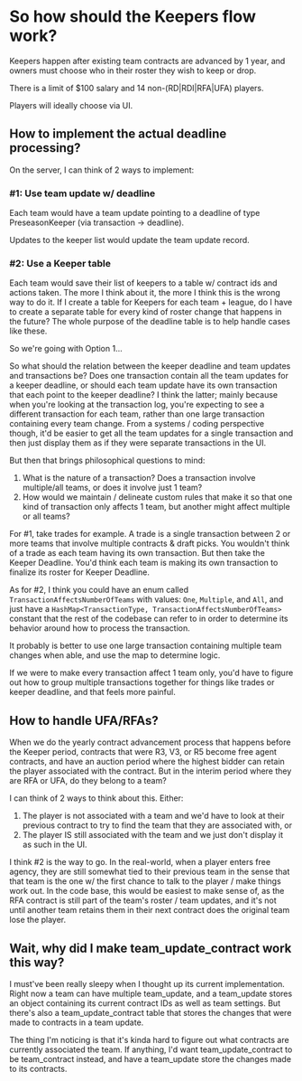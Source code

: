 # So how should the Keepers flow work?

Keepers happen after existing team contracts are advanced by 1 year, and owners must choose who in their roster they wish to keep or drop.

There is a limit of $100 salary and 14 non-(RD|RDI|RFA|UFA) players.

Players will ideally choose via UI.

## How to implement the actual deadline processing?

On the server, I can think of 2 ways to implement:

### #1: Use team update w/ deadline
Each team would have a team update pointing to a deadline of type PreseasonKeeper (via transaction -> deadline).

Updates to the keeper list would update the team update record.

### #2: Use a Keeper table
Each team would save their list of keepers to a table w/ contract ids and actions taken. The more I think about it, the more I think this is the wrong way to do it. If I create a table for Keepers for each team + league, do I have to create a separate table for every kind of roster change that happens in the future? The whole purpose of the deadline table is to help handle cases like these.


So we're going with Option 1...

So what should the relation between the keeper deadline and team updates and transactions be? Does one transaction contain all the team updates for a keeper deadline, or should each team update have its own transaction that each point to the keeper deadline? I think the latter; mainly because when you're looking at the transaction log, you're expecting to see a different transaction for each team, rather than one large transaction containing every team change. From a systems / coding perspective though, it'd be easier to get all the team updates for a single transaction and then just display them as if they were separate transactions in the UI.

But then that brings philosophical questions to mind:
1. What is the nature of a transaction? Does a transaction involve multiple/all teams, or does it involve just 1 team?
2. How would we maintain / delineate custom rules that make it so that one kind of transaction only affects 1 team, but another might affect multiple or all teams?

For #1, take trades for example. A trade is a single transaction between 2 or more teams that involve multiple contracts & draft picks. You wouldn't think of a trade as each team having its own transaction. But then take the Keeper Deadline. You'd think each team is making its own transaction to finalize its roster for Keeper Deadline.

As for #2, I think you could have an enum called `TransactionAffectsNumberOfTeams` with values: `One`, `Multiple`, and `All`, and just have a `HashMap<TransactionType, TransactionAffectsNumberOfTeams>` constant that the rest of the codebase can refer to in order to determine its behavior around how to process the transaction.

It probably is better to use one large transaction containing multiple team changes when able, and use the map to determine logic.

If we were to make every transaction affect 1 team only, you'd have to figure out how to group multiple transactions together for things like trades or keeper deadline, and that feels more painful.

## How to handle UFA/RFAs?

When we do the yearly contract advancement process that happens before the Keeper period, contracts that were R3, V3, or R5 become free agent contracts, and have an auction period where the highest bidder can retain the player associated with the contract. But in the interim period where they are RFA or UFA, do they belong to a team?

I can think of 2 ways to think about this. Either:
1. The player is not associated with a team and we'd have to look at their previous contract to try to find the team that they are associated with, or
2. The player IS still associated with the team and we just don't display it as such in the UI.

I think #2 is the way to go. In the real-world, when a player enters free agency, they are still somewhat tied to their previous team in the sense that that team is the one w/ the first chance to talk to the player / make things work out. In the code base, this would be easiest to make sense of, as the RFA contract is still part of the team's roster / team updates, and it's not until another team retains them in their next contract does the original team lose the player.

## Wait, why did I make team_update_contract work this way?

I must've been really sleepy when I thought up its current implementation. Right now a team can have multiple team_update, and a team_update stores an object containing its current contract IDs as well as team settings. But there's also a team_update_contract table that stores the changes that were made to contracts in a team update.

The thing I'm noticing is that it's kinda hard to figure out what contracts are currently associated the team. If anything, I'd want team_update_contract to be team_contract instead, and have a team_update store the changes made to its contracts.
